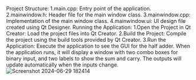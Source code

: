 Project Structure:
1.main.cpp: Entry point of the application.
2.mainwindow.h: Header file for the main window class.
3.mainwindow.cpp: Implementation of the main window class.
4.mainwindow.ui: UI design file created using Qt Designer.
 Running the Application:
1.Open the Project in Qt Creator: Load the project files into Qt Creator.
2.Build the Project: Compile the project using the build tools provided by Qt Creator.
3.Run the Application: Execute the application to see the GUI for the half adder.
When the application runs, it will display a window with two combo boxes for binary input, and two labels to show the sum and carry. The outputs will update automatically when the inputs change.
![Screenshot 2024-06-29 182414](https://github.com/MohitBisht98/Mohit_BIsht_200135_ECE_HALF_ADDER_GUI/assets/126938884/53154ac9-07f6-4091-be23-acabdaa1dc98)
